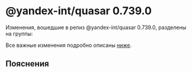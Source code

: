 # @yandex-int/quasar 0.739.0

<!-- ЧЕЛОВЕЧЕСКОЕ ВСТУПЛЕНИЕ -->

Изменения, вошедшие в релиз @yandex-int/quasar 0.739.0, разделены на группы:

Все важные изменения подробно описаны [ниже](#Пояснения).

## Пояснения

